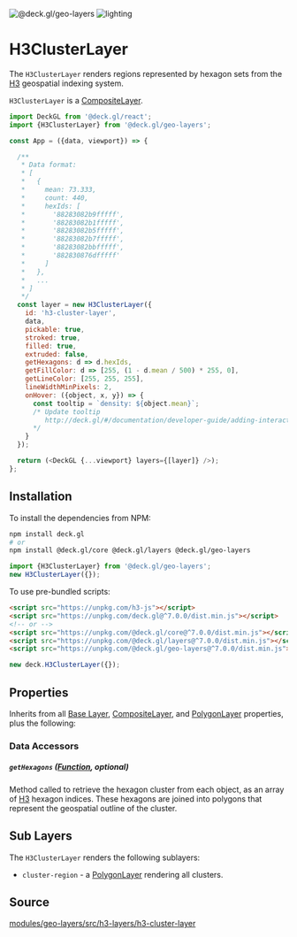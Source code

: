<!-- INJECT:"H3ClusterLayerDemo" -->

<p class="badges">
  <img src="https://img.shields.io/badge/@deck.gl/geo--layers-lightgrey.svg?style=flat-square" alt="@deck.gl/geo-layers" />
  <img src="https://img.shields.io/badge/lighting-yes-blue.svg?style=flat-square" alt="lighting" />
</p>

# H3ClusterLayer

The `H3ClusterLayer` renders regions represented by hexagon sets from the [H3](https://uber.github.io/h3/) geospatial indexing system.

`H3ClusterLayer` is a [CompositeLayer](/docs/api-reference/composite-layer.md).

```js
import DeckGL from '@deck.gl/react';
import {H3ClusterLayer} from '@deck.gl/geo-layers';

const App = ({data, viewport}) => {

  /**
   * Data format:
   * [
   *   {
   *     mean: 73.333,
   *     count: 440,
   *     hexIds: [
   *       '88283082b9fffff',
   *       '88283082b1fffff',
   *       '88283082b5fffff',
   *       '88283082b7fffff',
   *       '88283082bbfffff',
   *       '882830876dfffff'
   *     ]
   *   },
   *   ...
   * ]
   */
  const layer = new H3ClusterLayer({
    id: 'h3-cluster-layer',
    data,
    pickable: true,
    stroked: true,
    filled: true,
    extruded: false,
    getHexagons: d => d.hexIds,
    getFillColor: d => [255, (1 - d.mean / 500) * 255, 0],
    getLineColor: [255, 255, 255],
    lineWidthMinPixels: 2,
    onHover: ({object, x, y}) => {
      const tooltip = `density: ${object.mean}`;
      /* Update tooltip
         http://deck.gl/#/documentation/developer-guide/adding-interactivity?section=example-display-a-tooltip-for-hovered-object
      */
    }
  });

  return (<DeckGL {...viewport} layers={[layer]} />);
};
```


## Installation

To install the dependencies from NPM:

```bash
npm install deck.gl
# or
npm install @deck.gl/core @deck.gl/layers @deck.gl/geo-layers
```

```js
import {H3ClusterLayer} from '@deck.gl/geo-layers';
new H3ClusterLayer({});
```

To use pre-bundled scripts:

```html
<script src="https://unpkg.com/h3-js"></script>
<script src="https://unpkg.com/deck.gl@^7.0.0/dist.min.js"></script>
<!-- or -->
<script src="https://unpkg.com/@deck.gl/core@^7.0.0/dist.min.js"></script>
<script src="https://unpkg.com/@deck.gl/layers@^7.0.0/dist.min.js"></script>
<script src="https://unpkg.com/@deck.gl/geo-layers@^7.0.0/dist.min.js"></script>
```

```js
new deck.H3ClusterLayer({});
```


## Properties

Inherits from all [Base Layer](/docs/api-reference/layer.md), [CompositeLayer](/docs/api-reference/composite-layer.md), and [PolygonLayer](/docs/layers/polygon-layer.md) properties, plus the following:

### Data Accessors

##### `getHexagons` ([Function](/docs/developer-guide/using-layers.md#accessors), optional)

Method called to retrieve the hexagon cluster from each object, as an array of [H3](https://uber.github.io/h3/) hexagon indices. These hexagons are joined into polygons that represent the geospatial outline of the cluster.


## Sub Layers

The `H3ClusterLayer` renders the following sublayers:

* `cluster-region` - a [PolygonLayer](/docs/layers/column-layer.md) rendering all clusters.


## Source

[modules/geo-layers/src/h3-layers/h3-cluster-layer](https://github.com/uber/deck.gl/tree/master/modules/geo-layers/src/h3-layers/h3-cluster-layer.js)


